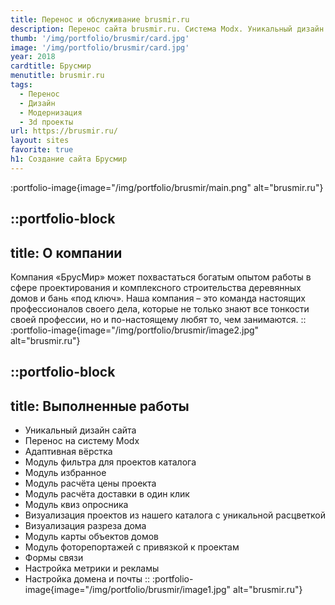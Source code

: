 ```yaml
---
title: Перенос и обслуживание brusmir.ru
description: Перенос сайта brusmir.ru. Система Modx. Уникальный дизайн. Проекты домов из нашего каталога со своей расцветкой
thumb: '/img/portfolio/brusmir/card.jpg'
image: '/img/portfolio/brusmir/card.jpg'
year: 2018
cardtitle: Брусмир
menutitle: brusmir.ru
tags:
  - Перенос
  - Дизайн
  - Модернизация
  - 3d проекты
url: https://brusmir.ru/
layout: sites
favorite: true
h1: Создание сайта Брусмир
---
```

:portfolio-image{image="/img/portfolio/brusmir/main.png" alt="brusmir.ru"}



::portfolio-block
---
title: О компании
---
Компания «БрусМир» может похвастаться богатым опытом работы в сфере проектирования и комплексного строительства деревянных домов и бань «под ключ». Наша компания – это команда настоящих профессионалов своего дела, которые не только знают все тонкости своей профессии, но и по-настоящему любят то, чем занимаются.
::
:portfolio-image{image="/img/portfolio/brusmir/image2.jpg" alt="brusmir.ru"}

::portfolio-block
---
title: Выполненные работы
---
- Уникальный дизайн сайта
- Перенос на систему Modx
- Адаптивная вёрстка
- Модуль фильтра для проектов каталога
- Модуль избранное
- Модуль расчёта цены проекта
- Модуль расчёта доставки в один клик
- Модуль квиз опросника
- Визуализация проектов из нашего каталога с уникальной расцветкой
- Визуализация разреза дома
- Модуль карты объектов домов
- Модуль фоторепортажей с привязкой к проектам
- Формы связи
- Настройка метрики и рекламы
- Настройка домена и почты
::
:portfolio-image{image="/img/portfolio/brusmir/image1.jpg" alt="brusmir.ru"}
